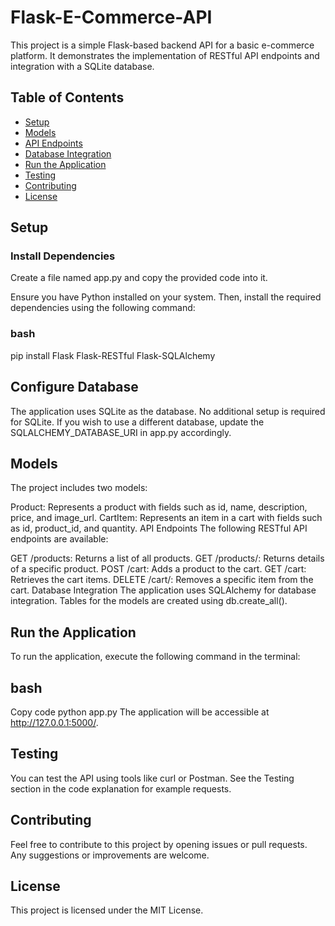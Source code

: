 # Flask-E-Commerce-API
This project is a simple Flask-based backend API for a basic e-commerce platform. It demonstrates the implementation of RESTful API endpoints and integration with a SQLite database.

## Table of Contents

- [Setup](#setup)
- [Models](#models)
- [API Endpoints](#api-endpoints)
- [Database Integration](#database-integration)
- [Run the Application](#run-the-application)
- [Testing](#testing)
- [Contributing](#contributing)
- [License](#license)

## Setup

### Install Dependencies

Create a file named app.py and copy the provided code into it.

Ensure you have Python installed on your system. Then, install the required dependencies using the following command:

### bash
pip install Flask Flask-RESTful Flask-SQLAlchemy

## Configure Database
The application uses SQLite as the database. No additional setup is required for SQLite. If you wish to use a different database, update the SQLALCHEMY_DATABASE_URI in app.py accordingly.

## Models
The project includes two models:

Product: Represents a product with fields such as id, name, description, price, and image_url.
CartItem: Represents an item in a cart with fields such as id, product_id, and quantity.
API Endpoints
The following RESTful API endpoints are available:

GET /products: Returns a list of all products.
GET /products/<id>: Returns details of a specific product.
POST /cart: Adds a product to the cart.
GET /cart: Retrieves the cart items.
DELETE /cart/<id>: Removes a specific item from the cart.
Database Integration
The application uses SQLAlchemy for database integration. Tables for the models are created using db.create_all().

## Run the Application
To run the application, execute the following command in the terminal:

## bash
Copy code
python app.py
The application will be accessible at http://127.0.0.1:5000/.

## Testing
You can test the API using tools like curl or Postman. See the Testing section in the code explanation for example requests.

## Contributing
Feel free to contribute to this project by opening issues or pull requests. Any suggestions or improvements are welcome.

## License
This project is licensed under the MIT License.

